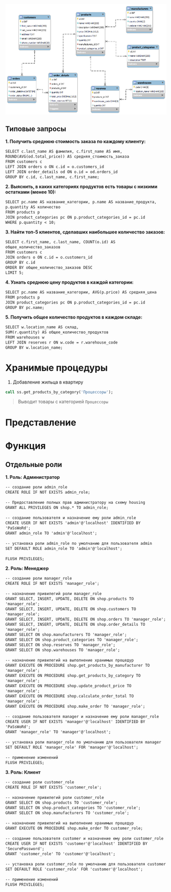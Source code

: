 ## ⠀⠀⠀

![Скриншот 1](screenshots/erd.png)

## Типовые запросы

**1. Получить среднюю стоимость заказа по каждому клиенту:**
```Mysql
SELECT c.last_name AS фамилия, c.first_name AS имя, 
ROUND(AVG(od.total_price)) AS средняя_стоимость_заказа
FROM customers c
LEFT JOIN orders o ON c.id = o.customers_id
LEFT JOIN order_details od ON o.id = od.orders_id
GROUP BY c.id, c.last_name, c.first_name;

```
**2. Выяснить, в каких категориях продуктов есть товары с низкими остатками (менее 10):**
```Mysql
SELECT pc.name AS название_категории, p.name AS название_продукта, p.quantity AS количество
FROM products p
JOIN product_categories pc ON p.product_categories_id = pc.id
WHERE p.quantity < 10;
```

**3. Найти топ-5 клиентов, сделавших наибольшее количество заказов:**
```Mysql
SELECT c.first_name, c.last_name, COUNT(o.id) AS общее_количество_заказов
FROM customers c
JOIN orders o ON c.id = o.customers_id
GROUP BY c.id
ORDER BY общее_количество_заказов DESC
LIMIT 5;
```

**4. Узнать среднюю цену продуктов в каждой категории:**
```Mysql
SELECT pc.name AS название_категории, AVG(p.price) AS средняя_цена
FROM products p
JOIN product_categories pc ON p.product_categories_id = pc.id
GROUP BY pc.name;
```

**5. Получить общее количество продуктов в каждом складе:**
```Mysql
SELECT w.location_name AS склад, 
SUM(r.quantity) AS общее_количество_продуктов
FROM warehouses w
LEFT JOIN reserves r ON w.code = r.warehouse_code
GROUP BY w.location_name;
```

# Хранимые процедуры

1. Добавление жильца в квартиру
```sql
call ss.get_products_by_category('Процессоры');
```
>Выводит товары с категорией ```Процессоры```
>

# Представление

# Функция

## Отдельные роли
**1. Роль: Администратор**
```Mysql
-- создание роли admin_role
CREATE ROLE IF NOT EXISTS admin_role; 

-- Предоставление полных прав администратору на схему housing
GRANT ALL PRIVILEGES ON shop.* TO admin_role;

-- создание пользователя и назначение ему роли admin_role
CREATE USER IF NOT EXISTS 'admin'@'localhost' IDENTIFIED BY 'PaSsWoRd';
GRANT admin_role TO 'admin'@'localhost';

-- установка роли admin_role по умолчанию для пользователя admin
SET DEFAULT ROLE admin_role TO 'admin'@'localhost';

FLUSH PRIVILEGES;
```
**2. Роль: Менеджер**
```Mysql
-- создание роли manager_role
CREATE ROLE IF NOT EXISTS 'manager_role';

-- назначение привилегий роли manager_role
GRANT SELECT, INSERT, UPDATE, DELETE ON shop.products TO 'manager_role';
GRANT SELECT, INSERT, UPDATE, DELETE ON shop.customers TO 'manager_role';
GRANT SELECT, INSERT, UPDATE, DELETE ON shop.orders TO 'manager_role';
GRANT SELECT, INSERT, UPDATE, DELETE ON shop.order_details TO 'manager_role';
GRANT SELECT ON shop.manufacturers TO 'manager_role';
GRANT SELECT ON shop.product_categories TO 'manager_role';
GRANT SELECT ON shop.reserves TO 'manager_role';
GRANT SELECT ON shop.warehouses TO 'manager_role';

-- назначение привилегий на выполнение хранимых процедур
GRANT EXECUTE ON PROCEDURE shop.get_products_by_manufacturer TO 'manager_role';
GRANT EXECUTE ON PROCEDURE shop.get_products_by_category TO 'manager_role';
GRANT EXECUTE ON PROCEDURE shop.update_product_price TO 'manager_role';
GRANT EXECUTE ON PROCEDURE shop.calculate_order_total TO 'manager_role';
GRANT EXECUTE ON PROCEDURE shop.make_order TO 'manager_role';

-- создание пользователя manager и назначение ему роли manager_role
CREATE USER IF NOT EXISTS 'manager'@'localhost' IDENTIFIED BY 'PaSsWoRd';
GRANT 'manager_role' TO 'manager'@'localhost';

-- установка роли manager_role по умолчанию для пользователя manager
SET DEFAULT ROLE 'manager_role' FOR 'manager'@'localhost';

-- применение изменений
FLUSH PRIVILEGES;

```
**3. Роль: Клиент**
```Mysql
-- создание роли customer_role
CREATE ROLE IF NOT EXISTS 'customer_role';

-- назначение привилегий роли customer_role
GRANT SELECT ON shop.products TO 'customer_role';
GRANT SELECT ON shop.product_categories TO 'customer_role';
GRANT SELECT ON shop.manufacturers TO 'customer_role';

-- назначение привилегий на выполнение хранимых процедур
GRANT EXECUTE ON PROCEDURE shop.make_order TO customer_role;

-- создание пользователя customer и назначение ему роли customer_role
CREATE USER IF NOT EXISTS 'customer'@'localhost' IDENTIFIED BY 'SecurePassword';
GRANT 'customer_role' TO 'customer'@'localhost';

-- установка роли customer_role по умолчанию для пользователя customer
SET DEFAULT ROLE 'customer_role' FOR 'customer'@'localhost';

-- применение изменений
FLUSH PRIVILEGES;
```



